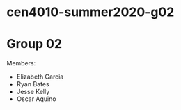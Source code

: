 # cen4010-summer2020-g02
# Group 02
Members:
  - Elizabeth Garcia
  - Ryan Bates
  - Jesse Kelly
  - Oscar Aquino 
